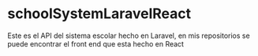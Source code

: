 # schoolSystemLaravelReact

Este es el API del sistema escolar hecho en Laravel, en mis repositorios se puede encontrar el front end que esta hecho en React
